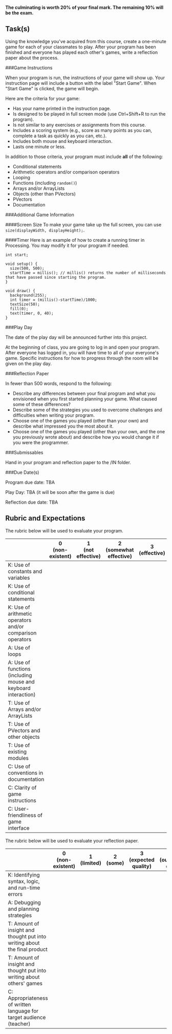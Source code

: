 **The culminating is worth 20% of your final mark. The remaining 10% will be the exam.**

Task(s)
-------

Using the knowledge you've acquired from this course, create a one-minute game for each of your classmates to play. After your program has been finished and everyone has played each other's games, write a reflection paper about the process.


###Game Instructions

When your program is run, the instructions of your game will show up. Your instruction page will include a button with the label "Start Game". When "Start Game" is clicked, the game will begin.

Here are the criteria for your game:
* Has your name printed in the instruction page.
* Is designed to be played in full screen mode (use Ctrl+Shift+R to run the program).
* Is not similar to any exercises or assignments from this course.
* Includes a scoring system (e.g., score as many points as you can, complete a task as quickly as you can, etc.).
* Includes both mouse and keyboard interaction.
* Lasts one minute or less.

In addition to those criteria, your program must include **all** of the following:
* Conditional statements
* Arithmetic operators and/or comparison operators
* Looping
* Functions (including ```random()```)
* Arrays and/or ArrayLists
* Objects (other than PVectors)
* PVectors
* Documentation


###Additional Game Information

####Screen Size
To make your game take up the full screen, you can use ```size(displayWidth, displayHeight);```.

####Timer
Here is an example of how to create a running timer in Processing. You may modify it for your program if needed.

```processing
int start;

void setup() {
  size(500, 500);
  startTime = millis(); // millis() returns the number of milliseconds that have passed since starting the program.
}

void draw() { 
  background(255);
  int timer = (millis()-startTime)/1000; 
  textSize(50); 
  fill(0); 
  text(timer, 0, 40);
}
```


###Play Day

The date of the play day will be announced further into this project.

At the beginning of class, you are going to log in and open your program. After everyone has logged in, you will have time to all of your everyone's game. Specific instructions for how to progress through the room will be given on the play day.


###Reflection Paper

In fewer than 500 words, respond to the following:

* Describe any differences between your final program and what you envisioned when you first started planning your game. What caused some of these differences?
* Describe some of the strategies you used to overcome challenges and difficulties when writing your program.
* Choose one of the games you played (other than your own) and describe what impressed you the most about it.
* Choose one of the games you played (other than your own, and the one you previously wrote about) and describe how you would change it if you were the programmer.


###Submissables

Hand in your program and reflection paper to the /IN folder.


###Due Date(s)

Program due date: TBA

Play Day: TBA (it will be soon after the game is due)

Reflection due date: TBA


Rubric and Expectations
-----------------------

The rubric below will be used to evaluate your program.

| | 0 <br> (non-existent) | 1 <br> (not effective) | 2 <br> (somewhat effective) | 3 <br> (effective) | 4 <br> (very effective) |
| --- | --- | --- | --- | --- | --- |
| K: Use of constants and variables  | | | | | |
| K: Use of conditional statements  | | | | | |
| K: Use of arithmetic operators and/or comparison operators  | | | | | |
| A: Use of loops  | | | | | |
| A: Use of functions (including mouse and keyboard interaction)  | | | | | |
| T: Use of Arrays and/or ArrayLists  | | | | | |
| T: Use of PVectors and other objects  | | | | | |
| T: Use of existing modules  | | | | | |
| C: Use of conventions in documentation  | | | | | |
| C: Clarity of game instructions  | | | | | |
| C: User-friendliness of game interface  | | | | | |

The rubric below will be used to evaluate your reflection paper.

| | 0 <br> (non-existent) | 1 <br> (limited) | 2 <br> (some) | 3 <br> (expected quality) | 4 <br> (outstanding quality) |
| --- | --- | --- | --- | --- | --- |
| K: Identifying syntax, logic, and run-time errors  | | | | | |
| A: Debugging and planning strategies  | | | | | |
| T: Amount of insight and thought put into writing about the final product | | | | | |
| T: Amount of insight and thought put into writing about others' games | | | | | |
| C: Appropriateness of written language for target audience (teacher) | | | | | |